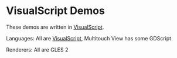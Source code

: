 # VisualScript Demos

These demos are written in [VisualScript](https://docs.godotengine.org/en/latest/getting_started/scripting/visual_script/index.html).

Languages: All are [VisualScript](https://docs.godotengine.org/en/latest/getting_started/scripting/visual_script/index.html),
Multitouch View has some GDScript

Renderers: All are GLES 2
